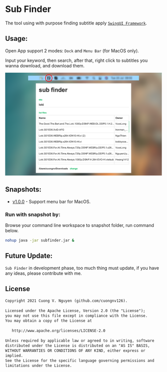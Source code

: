 
# Sub Finder
The tool using with purpose finding subtitle apply [`SwingUI Framework`](https://github.com/cuongnv126/swingui).

## Usage:
Open App support 2 modes: `Dock` and `Menu Bar` (for MacOS only).

Input your keyword, then search, after that, right click to subtitles you wanna download, and download them.

![](/intro/home.png)

## Snapshots:
- [v1.0.0](https://github.com/cuongnv126/subfinderapp/raw/dock_support/macos/snapshot/subfinder_v1.0.0.zip) - Support menu bar for MacOS.

### Run with snapshot by:
Browse your command line workspace to snapshot folder, run command below.
```zsh
nohup java -jar subfinder.jar &
```

## Future Update:
`Sub Finder` in development phase, too much thing must update, if you have any ideas, please contribute with me.



## License
```
Copyright 2021 Cuong V. Nguyen (github.com/cuongnv126).

Licensed under the Apache License, Version 2.0 (the "License");
you may not use this file except in compliance with the License.
You may obtain a copy of the License at

   http://www.apache.org/licenses/LICENSE-2.0

Unless required by applicable law or agreed to in writing, software
distributed under the License is distributed on an "AS IS" BASIS,
WITHOUT WARRANTIES OR CONDITIONS OF ANY KIND, either express or implied.
See the License for the specific language governing permissions and
limitations under the License.
```
